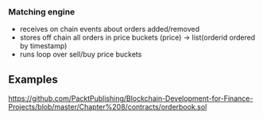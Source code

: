 


### Matching engine

- receives on chain events about orders added/removed
- stores off chain all orders in price buckets (price) -> list(orderid ordered by timestamp)
- runs loop over sell/buy price buckets


## Examples

https://github.com/PacktPublishing/Blockchain-Development-for-Finance-Projects/blob/master/Chapter%208/contracts/orderbook.sol
